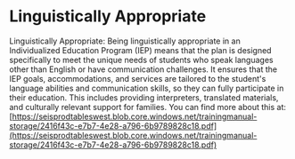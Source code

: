 # Linguistically Appropriate
Linguistically Appropriate: Being linguistically appropriate in an Individualized Education Program (IEP) means that the plan is designed specifically to meet the unique needs of students who speak languages other than English or have communication challenges. It ensures that the IEP goals, accommodations, and services are tailored to the student's language abilities and communication skills, so they can fully participate in their education. This includes providing interpreters, translated materials, and culturally relevant support for families.
You can find more about this at: [https://seisprodtableswest.blob.core.windows.net/trainingmanual-storage/2416f43c-e7b7-4e28-a796-6b9789828c18.pdf](https://seisprodtableswest.blob.core.windows.net/trainingmanual-storage/2416f43c-e7b7-4e28-a796-6b9789828c18.pdf)